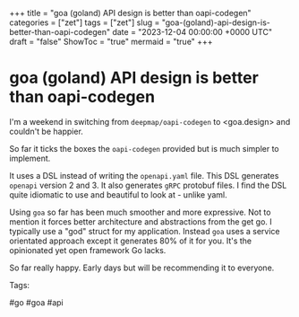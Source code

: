 +++
title = "goa (goland) API design is better than oapi-codegen"
categories = ["zet"]
tags = ["zet"]
slug = "goa-(goland)-api-design-is-better-than-oapi-codegen"
date = "2023-12-04 00:00:00 +0000 UTC"
draft = "false"
ShowToc = "true"
mermaid = "true"
+++

# goa (goland) API design is better than oapi-codegen

I'm a weekend in switching from `deepmap/oapi-codegen` to <goa.design> and couldn't
be happier.

So far it ticks the boxes the `oapi-codegen` provided but is much simpler to implement.

It uses a DSL instead of writing the `openapi.yaml` file. This DSL generates `openapi`
version 2 and 3. It also generates `gRPC` protobuf files. I find the DSL quite idiomatic
to use and beautiful to look at - unlike yaml.

Using `goa` so far has been much smoother and more expressive. Not to mention it 
forces better architecture and abstractions from the get go. I typically use a 
"god" struct for my application. Instead `goa` uses a service orientated approach
except it generates 80% of it for you. It's the opinionated yet open framework Go
lacks.

So far really happy. Early days but will be recommending it to everyone.

Tags:

  #go #goa #api

